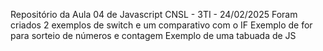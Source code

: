 Repositório da Aula 04 de Javascript
CNSL - 3TI - 24/02/2025 
Foram criados 2 exemplos de switch e um comparativo com o IF
Exemplo de for para sorteio de números e contagem
Exemplo de uma tabuada de JS
